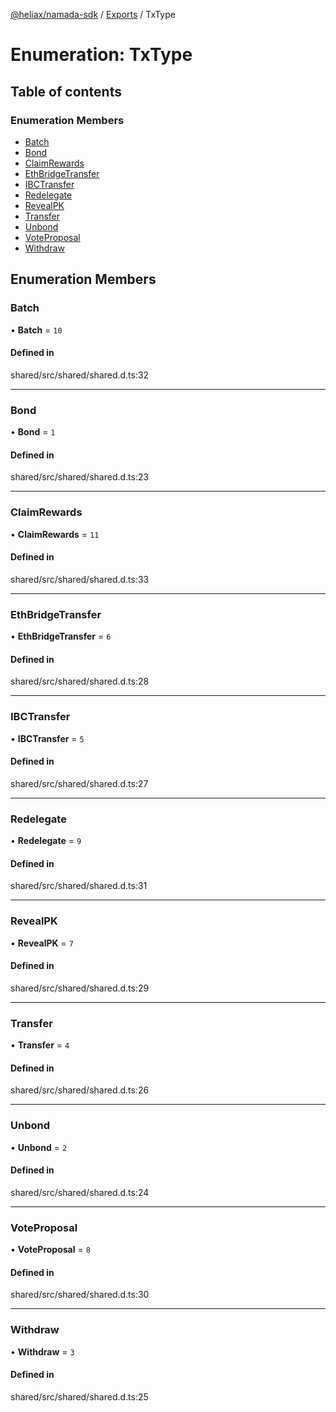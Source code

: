 [@heliax/namada-sdk](../README.md) / [Exports](../modules.md) / TxType

# Enumeration: TxType

## Table of contents

### Enumeration Members

- [Batch](TxType.md#batch)
- [Bond](TxType.md#bond)
- [ClaimRewards](TxType.md#claimrewards)
- [EthBridgeTransfer](TxType.md#ethbridgetransfer)
- [IBCTransfer](TxType.md#ibctransfer)
- [Redelegate](TxType.md#redelegate)
- [RevealPK](TxType.md#revealpk)
- [Transfer](TxType.md#transfer)
- [Unbond](TxType.md#unbond)
- [VoteProposal](TxType.md#voteproposal)
- [Withdraw](TxType.md#withdraw)

## Enumeration Members

### Batch

• **Batch** = ``10``

#### Defined in

shared/src/shared/shared.d.ts:32

___

### Bond

• **Bond** = ``1``

#### Defined in

shared/src/shared/shared.d.ts:23

___

### ClaimRewards

• **ClaimRewards** = ``11``

#### Defined in

shared/src/shared/shared.d.ts:33

___

### EthBridgeTransfer

• **EthBridgeTransfer** = ``6``

#### Defined in

shared/src/shared/shared.d.ts:28

___

### IBCTransfer

• **IBCTransfer** = ``5``

#### Defined in

shared/src/shared/shared.d.ts:27

___

### Redelegate

• **Redelegate** = ``9``

#### Defined in

shared/src/shared/shared.d.ts:31

___

### RevealPK

• **RevealPK** = ``7``

#### Defined in

shared/src/shared/shared.d.ts:29

___

### Transfer

• **Transfer** = ``4``

#### Defined in

shared/src/shared/shared.d.ts:26

___

### Unbond

• **Unbond** = ``2``

#### Defined in

shared/src/shared/shared.d.ts:24

___

### VoteProposal

• **VoteProposal** = ``8``

#### Defined in

shared/src/shared/shared.d.ts:30

___

### Withdraw

• **Withdraw** = ``3``

#### Defined in

shared/src/shared/shared.d.ts:25
